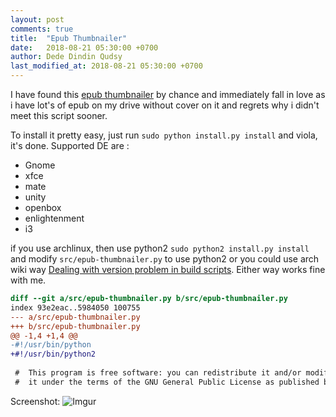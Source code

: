 ```yaml
---
layout: post
comments: true
title:  "Epub Thumbnailer"
date:   2018-08-21 05:30:00 +0700
author: Dede Dindin Qudsy
last_modified_at: 2018-08-21 05:30:00 +0700
---
```

I have found this [epub thumbnailer](https://github.com/marianosimone/epub-thumbnailer) by chance and immediately fall in love as i have lot's of epub on my drive without cover on it and regrets why i didn't meet this script sooner.

To install it pretty easy, just run `sudo python install.py install` and viola, it's done. Supported DE are :
* Gnome
* xfce
* mate
* unity
* openbox
* enlightenment
* i3

if you use archlinux, then use python2 `sudo python2 install.py install` and modify `src/epub-thumbnailer.py` to use python2 or you could use arch wiki way [Dealing with version problem in build scripts](https://wiki.archlinux.org/index.php/Python#Dealing_with_version_problem_in_build_scripts). Either way works fine with me.
```diff
diff --git a/src/epub-thumbnailer.py b/src/epub-thumbnailer.py
index 93e2eac..5984050 100755
--- a/src/epub-thumbnailer.py
+++ b/src/epub-thumbnailer.py
@@ -1,4 +1,4 @@
-#!/usr/bin/python
+#!/usr/bin/python2
 
 #  This program is free software: you can redistribute it and/or modify
 #  it under the terms of the GNU General Public License as published by
```

Screenshot: 
![Imgur](https://i.imgur.com/VrLvwhf.png)
